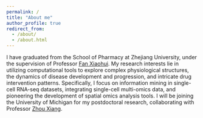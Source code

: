```yaml
---
permalink: /
title: "About me"
author_profile: true
redirect_from: 
  - /about/
  - /about.html
---
```


I have graduated from the School of Pharmacy at Zhejiang University, under the supervision of Professor [Fan Xiaohui](https://person.zju.edu.cn/fanxh).
My research interests lie in utilizing computational tools to explore complex physiological structures, the dynamics of disease development and progression, and intricate drug intervention patterns. Specifically, I focus on information mining in single-cell RNA-seq datasets, integrating single-cell multi-omics data, and pioneering the development of spatial omics analysis tools.
I will be joining the University of Michigan for my postdoctoral research, collaborating with Professor [Zhou Xiang](https://xiangzhou.github.io/).


